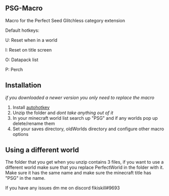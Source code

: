 ## PSG-Macro
Macro for the Perfect Seed Glitchless category extension

Default hotkeys:

U: Reset when in a world

I: Reset on title screen

O: Datapack list

P: Perch
## Installation
*if you downloaded a newer version you only need to replace the macro*
1. Install [autohotkey](https://www.autohotkey.com/)
2. Unzip the folder and *dont take anything out of it*
3. In your minecraft world list search up "PSG" and if any worlds pop up delete/rename them
4. Set your saves directory, oldWorlds directory and configure other macro options
## Using a different world
The folder that you get when you unzip contains 3 files, if you want to use a different world make sure that you replace PerfectWorld in the folder with it. Make sure it has the same name and make sure the minecraft title has "PSG" in the name.

If you have any issues dm me on discord fikiskill#9693
